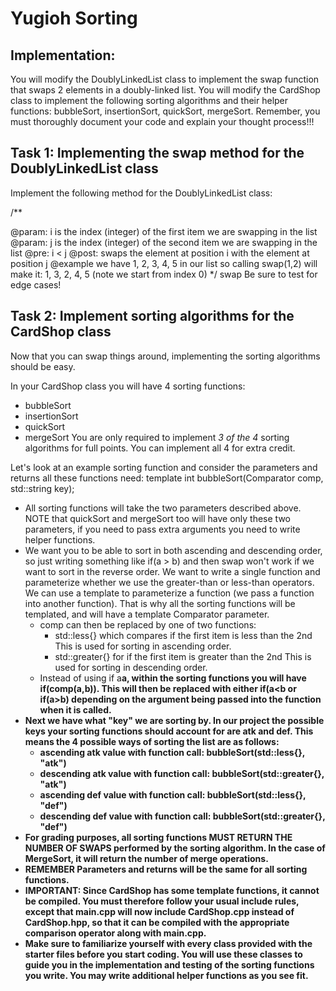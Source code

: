 # Yugioh Sorting

## Implementation:

You will modify the DoublyLinkedList class to implement the swap function that swaps 2 elements in a doubly-linked list.
You will modify the CardShop class to implement the following sorting algorithms and their helper functions: bubbleSort, insertionSort, quickSort, mergeSort.
Remember, you must thoroughly document your code and explain your thought process!!! 

## Task 1: Implementing the swap method for the DoublyLinkedList class

Implement the following method for the DoublyLinkedList class:

/**
  
  @param: i is the index (integer) of the first item we are swapping in the list
  @param: j is the index (integer) of the second item we are swapping in the list
  @pre: i < j
  @post:  swaps the element at position i with the element at position j
  @example we have 1, 2, 3, 4, 5 in our list so calling swap(1,2) will make it:
  1, 3, 2, 4, 5 (note we start from index 0)
*/
swap
Be sure to test for edge cases!
 
## Task 2: Implement sorting algorithms for the CardShop class

Now that you can swap things around, implementing the sorting algorithms should be easy.

In your CardShop class you will have 4 sorting functions:

- bubbleSort
- insertionSort
- quickSort
- mergeSort
You are only required to implement *3 of the 4* sorting algorithms for full points. You can implement all 4 for extra credit.

Let's look at an example sorting function and consider the parameters and returns all these functions need:
template<typename Comparator>
int bubbleSort(Comparator comp, std::string key);

- All sorting functions will take the two parameters described above. NOTE that quickSort and mergeSort too will have only these two parameters, if you need to pass extra arguments you need to write helper functions. 
- We want you to be able to sort in both ascending and descending order, so just writing something like if(a > b) and then  swap won't work if we want to sort in the reverse order. We want to write a single function and parameterize whether we use the greater-than or less-than operators. We can use a template to parameterize a function (we pass a function into another function). That is why all the sorting functions will be templated, and will have a template Comparator parameter. 
    - comp can then be replaced by one of two functions:
        - std::less<int>{} which compares if the first item is less than the 2nd
         This is used for sorting in ascending order.
        - std::greater<int>{} for if the first item is greater than the 2nd
         This is used for sorting in descending order.
    - Instead of using if a<b or b>a, within the sorting functions you will have if(comp(a,b)). This will then be replaced with either if(a<b or if(a>b) depending on the argument being passed into the function when it is called. 
- Next we have what "key" we are sorting by. In our project the possible keys your sorting functions should account for are atk and def. This means the 4 possible ways of sorting the list are as follows:
    - ascending atk value with function call: bubbleSort(std::less<int>{}, "atk")
    - descending atk value with function call: bubbleSort(std::greater<int>{}, "atk")
    - ascending def value with function call: bubbleSort(std::less<int>{}, "def")
    - descending def value with function call: bubbleSort(std::greater<int>{}, "def")
- For grading purposes, all sorting functions MUST RETURN THE NUMBER OF SWAPS performed by the sorting algorithm. In the case of MergeSort, it will return the number of merge operations. 
- REMEMBER Parameters and returns will be the same for all sorting functions.
- IMPORTANT: Since CardShop has some template functions, it cannot be compiled. You must therefore follow  your usual include rules, except that main.cpp will now include CardShop.cpp instead of CardShop.hpp, so that it can be compiled with the appropriate comparison operator along with main.cpp. 
- Make sure to familiarize yourself with every class provided with the starter files before you start coding. You will use these classes to guide you in the implementation and testing of the sorting functions you write. You may write additional helper functions as you see fit.

